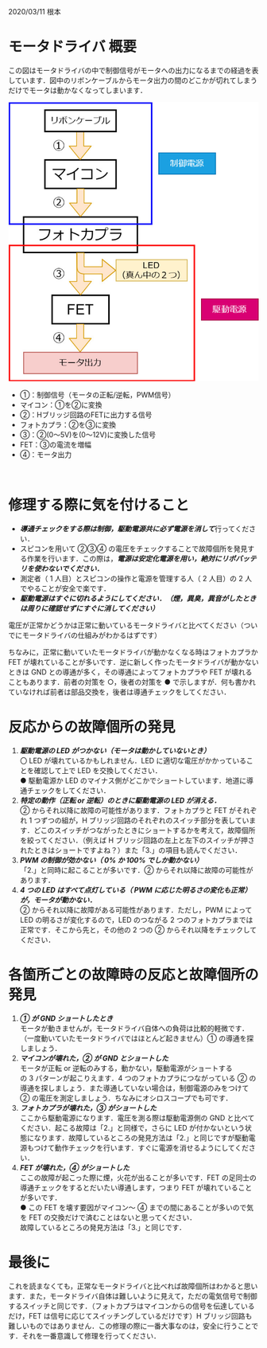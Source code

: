 2020/03/11 根本
# モータドライバ 概要

この図はモータドライバの中で制御信号がモータへの出力になるまでの経過を表しています．図中のリボンケーブルからモータ出力の間のどこかが切れてしまうだけでモータは動かなくなってしまいます．

![](how_to_repair.jpg)

* ①：制御信号（モータの正転/逆転，PWM信号）<br>
* マイコン：①を②に変換
* ②：Hブリッジ回路のFETに出力する信号
* フォトカプラ：②を③に変換
* ③：②(0～5V)を(0～12V)に変換した信号
* FET：③の電流を増幅
* ④：モータ出力

<br>

# 修理する際に気を付けること
* ***導通チェックをする際は制御，駆動電源共に必ず電源を消して***行ってください．
* スピコンを用いて ②③④ の電圧をチェックすることで故障個所を発見する作業を行います．この際は，***電源は安定化電源を用い，絶対にリポバッテリを使わないでください．***
* 測定者（ 1 人目）とスピコンの操作と電源を管理する人（ 2 人目）の 2 人でやることが安全で楽です．
* ***駆動電源はすぐに切れるようにしてください．（煙，異臭，異音がしたときは周りに確認せずにすぐに消してください）***

電圧が正常かどうかは正常に動いているモータドライバと比べてください（ついでにモータドライバの仕組みがわかるはずです）

ちなみに，正常に動いていたモータドライバが動かなくなる時はフォトカプラか FET が壊れていることが多いです．逆に新しく作ったモータドライバが動かないときは GND との導通が多く，その導通によってフォトカプラや FET が壊れることもあります．前者の対策を ○，後者の対策を ● で示しますが．何も書かれていなければ前者は部品交換を，後者は導通チェックをしてください．

# 反応からの故障個所の発見
1. ***駆動電源の LED がつかない（モータは動かしていないとき）***<br>
    〇 LED が壊れているかもしれません．LED に適切な電圧がかかっていることを確認して上で LED を交換してください．<br>
    ● 駆動電源か LED のマイナス側がどこかでショートしています．地道に導通チェックをしてください．
2. ***特定の動作（正転 or 逆転）のときに駆動電源の LED が消える．***<br>
    ② からそれ以降に故障の可能性があります．フォトカプラと FET がそれぞれ 1 つずつの組が，H ブリッジ回路のそれぞれのスイッチ部分を表しています．どこのスイッチがつながったときにショートするかを考えて，故障個所を絞ってください．（例えば H ブリッジ回路の左上と左下のスイッチが押されたときはショートですよね？）また「3.」の項目も読んでください．
3. ***PWM の制御が効かない（ 0% か 100% でしか動かない）*** <br>
    「2.」と同時に起こることが多いです．② からそれ以降に故障の可能性があります．
4. ***4 つの LED はすべて点灯している（ PWM に応じた明るさの変化も正常）が，モータが動かない．***<br>
    ② からそれ以降に故障がある可能性があります．ただし，PWM によって LED の明るさが変化するので，LED のつながる 2 つのフォトカプラまでは正常です．そこから先と，その他の 2 つの ② からそれ以降をチェックしてください．

# 各箇所ごとの故障時の反応と故障個所の発見
1. ***① が GND ショートしたとき***<br>
    モータが動きませんが，モータドライバ自体への負荷は比較的軽微です．（一度動いていたモータドライバではほとんど起きません）① の導通を探しましょう．
2. ***マイコンが壊れた，② が GND とショートした***<br>
    モータが正転 or 逆転のみする，動かない，駆動電源がショートする<br>
    の 3 パターンが起こりえます．4 つのフォトカプラにつながっている ② の導通を探しましょう．また導通していない場合は，制御電源のみをつけて ② の電圧を測定しましょう．ちなみにオシロスコープでも可です．
3. ***フォトカプラが壊れた，③ がショートした***<br>
    ここから駆動電源になります．電圧を測る際は駆動電源側の GND と比べてください．起こる故障は「2.」と同様で，さらに LED が付かないという状態になります．故障しているところの発見方法は「2.」と同じですが駆動電源もつけて動作チェックを行います．すぐに電源を消せるようにしてください．
4. ***FET が壊れた，④ がショートした***<br>
    ここの故障が起こった際に煙，火花が出ることが多いです．FET の足同士の導通チェックをするとだいたい導通します，つまり FET が壊れていることが多いです．<br>
    ● この FET を壊す要因がマイコン～ ④ までの間にあることが多いので気を FET の交換だけで済むことはないと思ってください．<br>
    故障しているところの発見方法は「3.」と同じです．

# 最後に
これを読まなくても，正常なモータドライバと比べれば故障個所はわかると思います．また，モータドライバ自体は難しいように見えて，ただの電気信号で制御するスイッチと同じです．（フォトカプラはマイコンからの信号を伝達しているだけ，FET は信号に応じてスイッチングしているだけです）H ブリッジ回路も難しいものではありません．この修理の際に一番大事なのは，安全に行うことです．それを一番意識して修理を行ってください．















